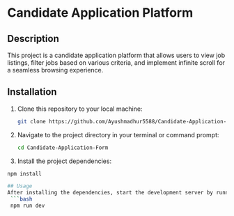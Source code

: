 # Candidate Application Platform

## Description
This project is a candidate application platform that allows users to view job listings, filter jobs based on various criteria, and implement infinite scroll for a seamless browsing experience.

## Installation
1. Clone this repository to your local machine:
   ```bash
   git clone https://github.com/Ayushmadhur5588/Candidate-Application-Form.git

2.  Navigate to the project directory in your terminal or command prompt:
    ```bash
    cd Candidate-Application-Form

3.  Install the project dependencies:
   ```bash
   npm install

## Usage
After installing the dependencies, start the development server by running:
    ```bash
    npm run dev

